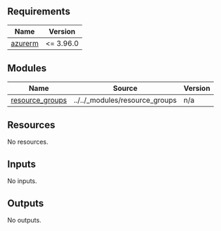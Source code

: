<!-- markdownlint-disable -->
<!-- BEGINNING OF PRE-COMMIT-TERRAFORM DOCS HOOK -->
## Requirements

| Name | Version |
|------|---------|
| <a name="requirement_azurerm"></a> [azurerm](#requirement\_azurerm) | <= 3.96.0 |

## Modules

| Name | Source | Version |
|------|--------|---------|
| <a name="module_resource_groups"></a> [resource\_groups](#module\_resource\_groups) | ../../_modules/resource_groups | n/a |

## Resources

No resources.

## Inputs

No inputs.

## Outputs

No outputs.
<!-- END OF PRE-COMMIT-TERRAFORM DOCS HOOK -->
